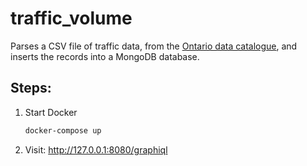 # traffic_volume

Parses a CSV file of traffic data, from the [Ontario data catalogue](https://www.ontario.ca/data/traffic-volume), and inserts the records into a MongoDB database.


## Steps:
1. Start Docker
    ```bash
    docker-compose up
    ```

2. Visit: http://127.0.0.1:8080/graphiql
    

